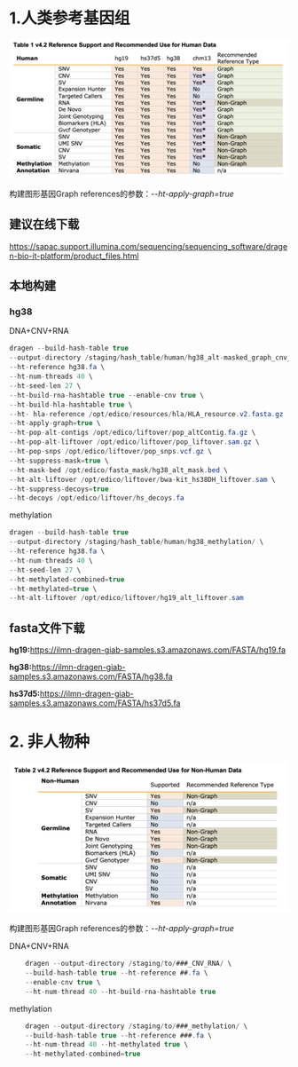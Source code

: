 # 1.人类参考基因组

![hash_build](./hash_build_human.png)

构建图形基因Graph references的参数：*--ht-apply-graph=true*

## 建议在线下载
<https://sapac.support.illumina.com/sequencing/sequencing_software/dragen-bio-it-platform/product_files.html>

## 本地构建
### hg38
DNA+CNV+RNA
```cs
dragen --build-hash-table true
--output-directory /staging/hash_table/human/hg38_alt-masked_graph_cnv_hla_rna/ \
--ht-reference hg38.fa \
--ht-num-threads 40 \
--ht-seed-len 27 \
--ht-build-rna-hashtable true --enable-cnv true \
--ht-build-hla-hashtable true \
--ht- hla-reference /opt/edico/resources/hla/HLA_resource.v2.fasta.gz
--ht-apply-graph=true \
--ht-pop-alt-contigs /opt/edico/liftover/pop_altContig.fa.gz \
--ht-pop-alt-liftover /opt/edico/liftover/pop_liftover.sam.gz \
--ht-pop-snps /opt/edico/liftover/pop_snps.vcf.gz \
--ht-suppress-mask=true \
--ht-mask-bed /opt/edico/fasta_mask/hg38_alt_mask.bed \
--ht-alt-liftover /opt/edico/liftover/bwa-kit_hs38DH_liftover.sam \
--ht-suppress-decoys=true
--ht-decoys /opt/edico/liftover/hs_decoys.fa
```
methylation
```cs
dragen --build-hash-table true
--output-directory /staging/hash_table/human/hg38_methylation/ \
--ht-reference hg38.fa \
--ht-num-threads 40 \
--ht-seed-len 27 \
--ht-methylated-combined=true
--ht-methylated=true \
--ht-alt-liftover /opt/edico/liftover/hg19_alt_liftover.sam
```


## fasta文件下载

**hg19:**<https://ilmn-dragen-giab-samples.s3.amazonaws.com/FASTA/hg19.fa>

**hg38:**<https://ilmn-dragen-giab-samples.s3.amazonaws.com/FASTA/hg38.fa>

**hs37d5:**<https://ilmn-dragen-giab-samples.s3.amazonaws.com/FASTA/hs37d5.fa>


# 2. 非人物种

![hash_build_Non-Human](./hash_build_Non-Human.png)

构建图形基因Graph references的参数：*--ht-apply-graph=true*

DNA+CNV+RNA
```cs
    dragen --output-directory /staging/to/###_CNV_RNA/ \
    --build-hash-table true --ht-reference ##.fa \
    --enable-cnv true \
    --ht-num-thread 40 --ht-build-rna-hashtable true
```
methylation
```cs
    dragen --output-directory /staging/to/###_methylation/ \
    --build-hash-table true --ht-reference ###.fa \
    --ht-num-thread 40 --ht-methylated true \
    --ht-methylated-combined=true
```
